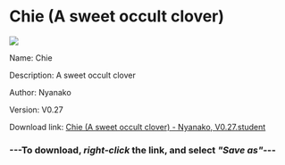 # Chie (A sweet occult clover)

<img src = "https://raw.githubusercontent.com/Arbiter1223/Koukou-Gurashi-Custom-Students/master/Students/Files/Chie%20(A%20sweet%20occult%20clover).png">

Name: Chie

Description: A sweet occult clover

Author: Nyanako

Version: V0.27

Download link: <a href="https://raw.githubusercontent.com/Arbiter1223/Koukou-Gurashi-Custom-Students/master/Students/Files/Chie%20(A%20sweet%20occult%20clover)%20-%20Nyanako%2C%20V0.27.student">Chie (A sweet occult clover) - Nyanako, V0.27.student</a>

### ---**To download, _right-click_ the link, and select _"Save as"_**---

